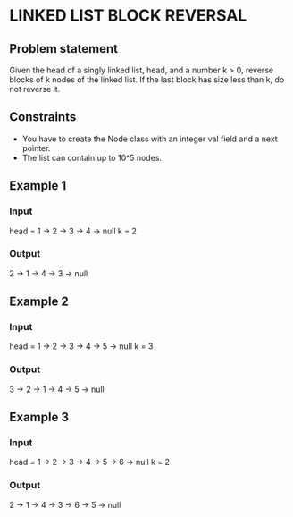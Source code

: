 # LINKED LIST BLOCK REVERSAL

## Problem statement

Given the head of a singly linked list, head, and a number k > 0, reverse blocks of k nodes of the linked list. If the
last block has size less than k, do not reverse it.

## Constraints

- You have to create the Node class with an integer val field and a next pointer.
- The list can contain up to 10^5 nodes.

## Example 1

### Input

head = 1 -> 2 -> 3 -> 4 -> null
k = 2

### Output

2 -> 1 -> 4 -> 3 -> null

## Example 2

### Input

head = 1 -> 2 -> 3 -> 4 -> 5 -> null
k = 3

### Output

3 -> 2 -> 1 -> 4 -> 5 -> null

## Example 3

### Input

head = 1 -> 2 -> 3 -> 4 -> 5 -> 6 -> null
k = 2

### Output

2 -> 1 -> 4 -> 3 -> 6 -> 5 -> null